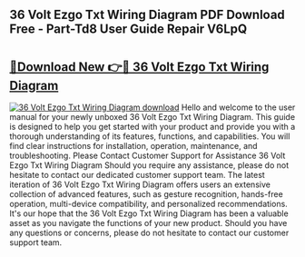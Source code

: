 ## 36 Volt Ezgo Txt Wiring Diagram PDF Download Free - Part-Td8 User Guide Repair V6LpQ

# <h2><a href="http://dfpo3fm.blite.top/?on=36+Volt+Ezgo+Txt+Wiring+Diagram">🔗Download New 👉🔴 36 Volt Ezgo Txt Wiring Diagram</a></h2>

[![36 Volt Ezgo Txt Wiring Diagram download](https://i.imgur.com/lujVjoI.png)](http://dfpo3fm.blite.top/?on=36+Volt+Ezgo+Txt+Wiring+Diagram)
Hello and welcome to the user manual for your newly unboxed 36 Volt Ezgo Txt Wiring Diagram. This guide is designed to help you get started with your product and provide you with a thorough understanding of its features, functions, and capabilities. You will find clear instructions for installation, operation, maintenance, and troubleshooting. Please Contact Customer Support for Assistance 36 Volt Ezgo Txt Wiring Diagram Should you require any assistance, please do not hesitate to contact our dedicated customer support team. The latest iteration of 36 Volt Ezgo Txt Wiring Diagram offers users an extensive collection of advanced features, such as gesture recognition, hands-free operation, multi-device compatibility, and personalized recommendations. It's our hope that the 36 Volt Ezgo Txt Wiring Diagram has been a valuable asset as you navigate the functions of your new product. Should you have any questions or concerns, please do not hesitate to contact our customer support team.
